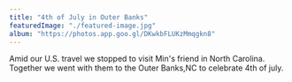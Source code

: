 ```yaml
---
title: "4th of July in Outer Banks"
featuredImage: "./featured-image.jpg"
album: "https://photos.app.goo.gl/DKwkbFLUKzMmqgkn8"
---
```

Amid our U.S. travel we stopped to visit Min's friend in North Carolina. Together we went with them to the Outer Banks,NC to celebrate 4th of july.
